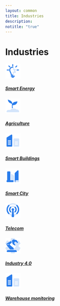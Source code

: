 ```yaml
---
layout: common
title: Industries
description:
notitle: "true"
---
```


<h1 class="mainTitle industries">Industries</h1>

<div class="industries-cards">
    <a href="/industries/smart-energy/" class="card">
        <img src="/images/se-s-icon.svg">
        <h5 class="title">Smart Energy</h5>
        <p></p>
    </a>
    <a href="/industries/agriculture/" class="card">
        <img src="/images/agr-s-icon.svg">
        <h5 class="title">Agriculture</h5>
        <p></p>
    </a>
    <a href="/industries/smart-buildings/" class="card">
        <img src="/images/sb-s-icon.svg">
        <h5 class="title">Smart Buildings</h5>
        <p></p>
    </a>
    <a href="/industries/smart-city/" class="card">
        <img src="/images/sc-s-icon.svg">
        <h5 class="title">Smart City</h5>
        <p></p>
    </a>
    <a href="/industries/telecom/" class="card">
        <img src="/images/tel-s-icon.svg">
        <h5 class="title">Telecom</h5>
        <p></p>
    </a>
    <a href="/industries/industry40/" class="card">
        <img src="/images/in-s-icon.svg">
        <h5 class="title">Industry 4.0</h5>
        <p></p>
    </a>
    <a href="/industries/warehouse-monitoring/" class="card">
        <img src="/images/sb-s-icon.svg">
        <h5 class="title">Warehouse monitoring</h5>
        <p></p>
    </a>
</div>